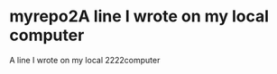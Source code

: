 # myrepo2A   l i n e   I   w r o t e   o n   m y   l o c a l   c o m p u t e r  
 A   l i n e   I   w r o t e   o n   m y   l o c a l   2 2 2 2 c o m p u t e r  
 